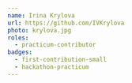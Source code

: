 ```yaml
---
name: Irina Krylova
url: https://github.com/IVKrylova
photo: krylova.jpg
roles:
  - practicum-contributor
badges:
  - first-contribution-small
  - hackathon-practicum
---
```

